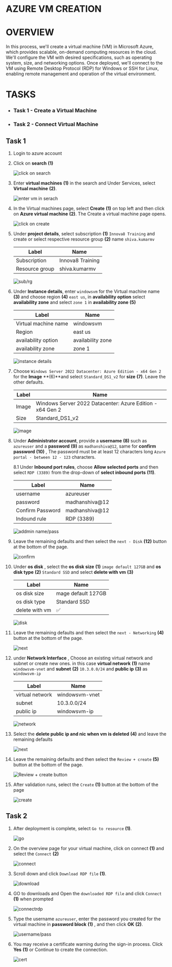 # AZURE VM CREATION

# OVERVIEW 
   
In this process, we'll create a virtual machine (VM) in Microsoft Azure, which provides scalable, on-demand computing       resources in the cloud. We'll configure the VM with desired specifications, such as operating system, size, and networking   options. Once deployed, we'll connect to the VM using Remote Desktop Protocol (RDP) for Windows or SSH for Linux,          enabling remote management and operation of the virtual environment.

# TASKS
   - ### Task 1 - Create a Virtual Machine
   - ### Task 2 - Connect Virtual Machine

## Task 1 

1. Login to azure account
2. Click on **search** **(1)**
   
   ![click on search](image/1.png)

3. Enter **virtual machines** **(1)** in the search and Under Services, select **Virtual machine** **(2)**.

   ![enter vm in serach](image/2.png)

4. In the Virtual machines page, select **Create** **(1)** on top left  and then click on **Azure virtual machine** **(2)**. The Create a virtual machine page opens.

   ![click on create](image/3.png)

5. Under **project details**, select subscription **(1)** `Innova8 Training` and create or select respective resource group **(2)** name `shiva.kumarmv`

   |Label|Name|
   |---|---|
   |Subscription|Innova8 Training|
   |Resource group| shiva.kumarmv|

   ![sub/rg](image/4.png)


6. Under **Instance details**, enter `windowsvm` for the Virtual machine name **(3)** and choose region **(4)** `east us`, in **availability option** select **availability zone**  and select `zone 1` in  **availability zone** **(5)**
   
   |Label|Name|
   |---|---|
   |Virtual machine name|windowsvm|
   |Region|east us|
   |availability option|availability zone |
   |availability zone| zone 1|

   ![instance details](image/5.png)

7. Choose `Windows Server 2022 Datacenter: Azure Edition - x64 Gen 2` for the **Image** **(6)**and select `Standard_DS1_v2` for **size** **(7)**. Leave the other defaults.

   |Label|Name|
   |---|---|
   |Image|Windows Server 2022 Datacenter: Azure Edition - x64 Gen 2|
   |Size|Standard_DS1_v2|

   ![image](image/6.png)

8. Under **Administrator account**, provide a **username** **(8)** such as `azureuser` and a **password** **(9)** as `madhanshiva@12`, same for **confirm password** **(10)** , The password must be at least 12 characters long `Azure portal - between 12 - 123` characters.

   8.1 Under **Inbound port rules**, choose **Allow selected ports** and then select `RDP (3389)` from the drop-down of **select inbound ports** **(11)**.

   |Label|Name|
   |---|---|
   |username|azureuser|
   |password|madhanshiva@12|
   |Confirm Password| madhanshiva@12|
   |Indound rule|RDP (3389)|

   ![addmin name/pass](image/7.png)

9. Leave the remaining defaults and then select the `next - Disk` **(12)** button at the bottom of the page.

   ![confirm](image/21disk.png)
   
10. Under **os disk** , select the **os disk size** **(1)** `image default 127GB` and **os disk type** **(2)** `Standard SSD` and select **delete with vm** **(3)**

    |Label|Name|
    |---|---|
    |os disk size|mage default 127GB|
    |os disk type|Standard SSD|
    |delete with vm| :white_check_mark:|__--
   
    ![disk](image/9.png)

11. Leave the remaining defaults and then select the `next - Networking` **(4)** button at the bottom of the page.

    ![next](image/10.png)

12. under **Network Interface** , Choose an existing virtual network and subnet or create new ones. in this case **virtual network** **(1)** name  `windowsvm-vnet` and **subnet** **(2)** `10.3.0.0/24` and **public ip** **(3)** as `windowsvm-ip`

    |Label|Name|
    |---|---|
    |virtual network|windowsvm-vnet|
    |subnet|10.3.0.0/24|
    |public ip|windowsvm-ip|
    
    ![network](image/11.png)

13. Select the **delete public ip and nic when vm is deleted** **(4)** and leave the remaining defaults

    ![next](image/12.png)

14. Leave the remaining defaults and then select the `Review + create` **(5)** button at the bottom of the page.

    ![Review + create button](image/13.png)

15. After validation runs, select the `Create` **(1)** button at the bottom of the page

    ![create](image/14.png)

## Task 2

1. After deployment is complete, select `Go to resource` **(1)**.

    ![go](image/15.png)

2. On the overview page for your virtual machine, click on connect **(1)** and  select the `Connect` **(2)**
    

    ![connect](image/16.png)

3. Scroll down and click `Download RDP file` **(1)**.

    ![download](image/17.png)

3. GO to downloads and Open the `downloaded RDP file` and click `Connect` **(1)** when prompted

    ![connectrdp](image/18.png)

4.  Type the username `azureuser`, enter the password you created for the virtual machine in **password block** **(1)** , and then click **OK** **(2)**.

     ![username/pass](image/19.png)

5. You may receive a certificate warning during the sign-in process. Click **Yes** **(1)** or Continue to create the connection.

    ![cert](image/20.png)
    



